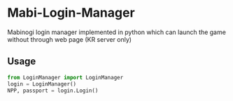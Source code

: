 # Mabi-Login-Manager
Mabinogi login manager implemented in python which can launch the game without through web page (KR server only)

## Usage
```python
from LoginManager import LoginManager
login = LoginManager()
NPP, passport = login.Login()
```
